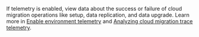 If telemetry is enabled, view data about the success or failure of cloud migration operations like setup, data replication, and data upgrade. Learn more in [Enable environment telemetry](../../administration/telemetry-enable-application-insights.md) and [Analyzing cloud migration trace telemetry](../../administration/telemetry-cloud-migration-trace.md).